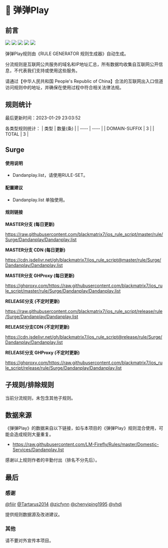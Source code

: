 # 🧸 弹弹Play

## 前言

![](https://shields.io/badge/-移除重复规则-ff69b4) ![](https://shields.io/badge/-DOMAIN与DOMAIN--SUFFIX合并-green) ![](https://shields.io/badge/-DOMAIN--SUFFIX间合并-critical) ![](https://shields.io/badge/-DOMAIN--SUFFIX与DOMAIN--KEYWORD合并-blue) ![](https://shields.io/badge/-IP--CIDR(6)合并-blueviolet) 

弹弹Play规则由《RULE GENERATOR 规则生成器》自动生成。

分流规则是互联网公共服务的域名和IP地址汇总，所有数据均收集自互联网公开信息，不代表我们支持或使用这些服务。

请通过【中华人民共和国 People's Republic of China】合法的互联网出入口信道访问规则中的地址，并确保在使用过程中符合相关法律法规。

## 规则统计

最后更新时间：2023-01-29 23:03:52

各类型规则统计：
| 类型 | 数量(条)  | 
| ---- | ----  |
| DOMAIN-SUFFIX | 3  | 
| TOTAL | 3  | 


## Surge 

#### 使用说明
- Dandanplay.list，请使用RULE-SET。

#### 配置建议
- Dandanplay.list 单独使用。

#### 规则链接
**MASTER分支 (每日更新)**

https://raw.githubusercontent.com/blackmatrix7/ios_rule_script/master/rule/Surge/Dandanplay/Dandanplay.list

**MASTER分支 CDN (每日更新)**

https://cdn.jsdelivr.net/gh/blackmatrix7/ios_rule_script@master/rule/Surge/Dandanplay/Dandanplay.list

**MASTER分支 GHProxy (每日更新)**

https://ghproxy.com/https://raw.githubusercontent.com/blackmatrix7/ios_rule_script/master/rule/Surge/Dandanplay/Dandanplay.list

**RELEASE分支 (不定时更新)**

https://raw.githubusercontent.com/blackmatrix7/ios_rule_script/release/rule/Surge/Dandanplay/Dandanplay.list

**RELEASE分支CDN (不定时更新)**

https://cdn.jsdelivr.net/gh/blackmatrix7/ios_rule_script@release/rule/Surge/Dandanplay/Dandanplay.list

**RELEASE分支 GHProxy (不定时更新)**

https://ghproxy.com/https://raw.githubusercontent.com/blackmatrix7/ios_rule_script/release/rule/Surge/Dandanplay/Dandanplay.list

## 子规则/排除规则


当前分流规则，未包含其他子规则。

## 数据来源

《弹弹Play》的数据来自以下链接，如与本项目的《弹弹Play》规则混合使用，可能会造成规则大量重复。

- https://raw.githubusercontent.com/LM-Firefly/Rules/master/Domestic-Services/Dandanplay.list


感谢以上规则作者的辛勤付出（排名不分先后）。

## 最后

### 感谢

[@fiiir](https://github.com/fiiir) [@Tartarus2014](https://github.com/Tartarus2014) [@zjcfynn](https://github.com/zjcfynn) [@chenyiping1995](https://github.com/chenyiping1995) [@vhdj](https://github.com/vhdj)

提供规则数据源及改进建议。

### 其他

请不要对外宣传本项目。